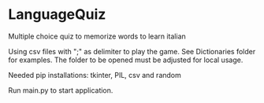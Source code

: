 # LanguageQuiz
Multiple choice quiz to memorize words to learn italian

Using csv files with ";" as delimiter to play the game. See Dictionaries folder for examples.
The folder to be opened must be adjusted for local usage.

Needed pip installations: tkinter, PIL, csv and random

Run main.py to start application.

